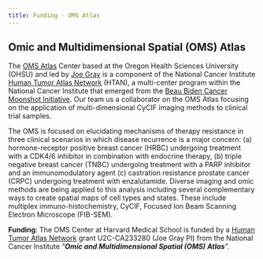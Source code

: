 ```yaml
---
title: Funding - OMS Atlas
---
```

## Omic and Multidimensional Spatial (OMS) Atlas

The [OMS Atlas](https://www.ohsu.edu/xd/education/schools/school-of-medicine/departments/basic-science-departments/biomedical-engineering/spatial-systems-biomedicine/research/OMS-Human-Cancer-Atlas.cfm) Center based at the Oregon Health Sciences University (OHSU) and led by [Joe Gray](https://www.ohsu.edu/xd/education/schools/school-of-medicine/departments/basic-science-departments/biomedical-engineering/people/joe-gray.cfm) is a component of the National Cancer Institute [Human Tumor Atlas Network](https://www.cancer.gov/research/key-initiatives/moonshot-cancer-initiative/implementation/human-tumor-atlas) (HTAN), a multi-center program within the National Cancer Institute that emerged from the [Beau Biden Cancer Moonshot Initiative](https://www.cancer.gov/research/key-initiatives/moonshot-cancer-initiative). Our team us a collaborator on the OMS Atlas focusing on the application of multi-dimensional CyCIF imaging methods to clinical trial samples. 

The OMS is focused on elucidating mechanisms of therapy resistance in three clinical scenarios in which disease recurrence is a major concern: (a) hormone-receptor positive breast cancer (HRBC) undergoing treatment with a CDK4/6 inhibitor in combination with endocrine therapy, (b) triple negative breast cancer (TNBC) undergoing treatment with a PARP inhibitor and an immunomodulatory agent (c) castration resistance prostate cancer (CRPC) undergoing treatment with enzalutamide. Diverse imaging and omic methods are being applied to this analysis including several complementary ways to create spatial maps of cell types and states. These include multiplex immuno-histochemistry, CyCIF, Focused Ion Beam Scanning Electron Microscope (FIB-SEM).

**Funding**: The OMS Center at Harvard Medical School is funded by a [Human Tumor Atlas Network](https://www.cancer.gov/research/key-initiatives/moonshot-cancer-initiative/implementation/human-tumor-atlas) grant U2C-CA233280 (Joe Gray PI) from the National Cancer Institute *"**Omic and Multidimensional Spatial (OMS) Atlas**".*